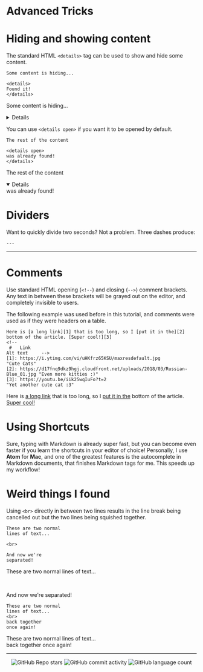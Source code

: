 # Advanced Tricks

# Hiding and showing content

The standard HTML `<details>` tag can be used to show and hide some content.

```
Some content is hiding...

<details>
Found it!
</details>
```

Some content is hiding...

<details>
Found it!
</details>

You can use `<details open>` if you want it to be opened by default.

```
The rest of the content

<details open>
was already found!
</details>
```

The rest of the content

<details open>
was already found!
</details>

# Dividers

Want to quickly divide two seconds? Not a problem. Three dashes produce:

```
---
```

---

# Comments

Use standard HTML opening (`<!--`) and closing (`-->`) comment brackets. Any text in between these brackets will be grayed out on the editor, and completely invisible to users.

The following example was used before in this tutorial, and comments were used as if they were headers on a table.

```
Here is [a long link][1] that is too long, so I [put it in the][2] bottom of the article. [Super cool!][3]             
<!--
 #   Link                                                                      Alt text     -->
[1]: https://i.ytimg.com/vi/uHKfrz65KSU/maxresdefault.jpg                      "Cute Cats"
[2]: https://d17fnq9dkz9hgj.cloudfront.net/uploads/2018/03/Russian-Blue_01.jpg "Even more kitties :)"
[3]: https://youtu.be/iik25wqIuFo?t=2                                          "Yet another cute cat :3"
```

Here is [a long link][1] that is too long, so I [put it in the][2] bottom of the article. [Super cool!][3]             
<!--
 #   Link                                                                      Alt text     -->
[1]: https://i.ytimg.com/vi/uHKfrz65KSU/maxresdefault.jpg                      "Cute Cats"
[2]: https://d17fnq9dkz9hgj.cloudfront.net/uploads/2018/03/Russian-Blue_01.jpg "Even more kitties :)"
[3]: https://youtu.be/iik25wqIuFo?t=2                                          "Yet another cute cat :3"

# Using Shortcuts

Sure, typing with Markdown is already super fast, but you can become even faster if you learn the shortcuts in your editor of choice! Personally, I use **Atom** for **Mac**, and one of the greatest features is the autocomplete in Markdown documents, that finishes Markdown tags for me. This speeds up my workflow!

<!-- WHY DOESNT IT WORK

# Formulas

```
You can use $$\LaTeX$$ to typeset formulas. A formula can be displayed inline, e.g. $$e=mc^2$$, or as a block:
$$\int_\Omega \nabla u \cdot \nabla v~dx = \int_\Omega fv~dx$$
Also check out this [LaTeX introduction](https://en.wikibooks.org/wiki/LaTeX/Mathematics).
```

You can use $$\LaTeX$$ to typeset formulas. A formula can be displayed inline, e.g. $$e=mc^2$$, or as a block:
$$\int_\Omega \nabla u \cdot \nabla v~dx = \int_\Omega fv~dx$$
Also check out this [LaTeX introduction](https://en.wikibooks.org/wiki/LaTeX/Mathematics).

###### Credit to the Formulas section: [PaperHive.org](https://paperhive.org/help/markdown) -->

# Weird things I found

Using `<br>` directly in between two lines results in the line break being cancelled out but the two lines being squished together.

```
These are two normal
lines of text...

<br>

And now we're
separated!
```

These are two normal
lines of text...

<br>

And now we're
separated!

```
These are two normal
lines of text...
<br>
back together
once again!
```

These are two normal
lines of text...
<br>
back together
once again!


<!-- Footer -->

---

<p align="center">
  <img alt="GitHub Repo stars" src="https://img.shields.io/github/stars/uravgcatboy/formatting?style=for-the-badge">
  <img alt="GitHub commit activity" src="https://img.shields.io/github/commit-activity/m/uravgcatboy/formatting?style=for-the-badge">
  <img alt="GitHub language count" src="https://img.shields.io/github/languages/count/uravgcatboy/formatting?style=for-the-badge">
</p>

